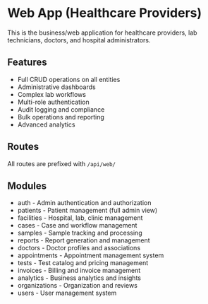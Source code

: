 # Web App (Healthcare Providers)

This is the business/web application for healthcare providers, lab technicians, doctors, and hospital administrators.

## Features
- Full CRUD operations on all entities
- Administrative dashboards
- Complex lab workflows  
- Multi-role authentication
- Audit logging and compliance
- Bulk operations and reporting
- Advanced analytics

## Routes
All routes are prefixed with `/api/web/`

## Modules
- auth - Admin authentication and authorization
- patients - Patient management (full admin view)
- facilities - Hospital, lab, clinic management
- cases - Case and workflow management
- samples - Sample tracking and processing
- reports - Report generation and management
- doctors - Doctor profiles and associations
- appointments - Appointment management system
- tests - Test catalog and pricing management
- invoices - Billing and invoice management
- analytics - Business analytics and insights
- organizations - Organization and reviews
- users - User management system
